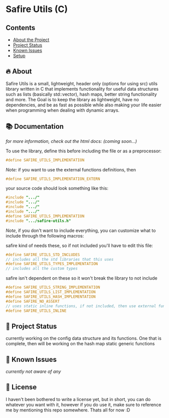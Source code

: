 # Safire Utils (C) 

## Contents

* [About the Project](#about)
* [Project Status](#project-status)
* [Known Issues](#known-issues)
* [Setup](#setup)

## 🔥 About

Safire Utils is a small, lightweight, header only (options for using src) utils library written in C that implements functionality for useful data structures such as lists (basically std::vector), hash maps, better string functionality and more. The Goal is to keep the library as lightweight, have no dependencies, and be as fast as possible while also making your life easier when programming when dealing with dynamic arrays.

## 📚 Documentation 

*for more information, check out the html docs: (coming soon...)*

To use the library, define this before including the file or as a preprocessor:
```c
#define SAFIRE_UTILS_IMPLEMENTATION
```
*Note:* if you want to use the external functions definitions, then
```c
#define SAFIRE_UTILS_IMPLEMENTATION_EXTERN
```
your source code should look something like this:
```c
#include ".../"
#include ".../"
#include ".../"
#include ".../"
#define SAFIRE_UTILS_IMPLEMENTATION
#include ".../safire-utils.h"
```

*Note*, if you don't want to include everything, you can customize what to include through the following macros:

safire kind of needs these, so if not included you'll have to edit this file:
```c
#define SAFIRE_UTILS_STD_INCLUDES 
// includes all the std libraries that this uses
#define SAFIRE_UTILS_TYPES_IMPLEMENTATION 
// includes all the custom types
```
safire isn't dependent on these so it won't break the library to not include
```c
#define SAFIRE_UTILS_STRING_IMPLEMENTATION
#define SAFIRE_UTILS_LIST_IMPLEMENTATION
#define SAFIRE_UTILS_HASH_IMPLEMENTATION
#define SAFIRE_NO_ASSERT
// uses static inline functions, if not included, then use external function definition
#define SAFIRE_UTILS_INLINE
```

## 🔨 Project Status

currently working on the config data structure and its functions. One that is complete, then will be working on the hash map static generic functions

## 🐜 Known Issues

*currently not aware of any*

## 📃 License 

I haven't been bothered to write a license yet, but in short, you can do whatever you want with it, however if you do use it, make sure to reference me by mentioning this repo somewhere. Thats all for now :D